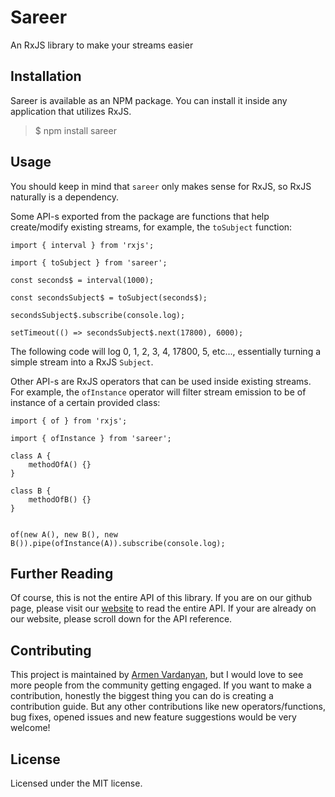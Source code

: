 # Sareer
An RxJS library to make your streams easier

## Installation
Sareer is available as an NPM package. 
You can install it inside any application that utilizes RxJS.

> $ npm install sareer

## Usage
You should keep in mind that `sareer` only makes sense for RxJS, so RxJS naturally is a dependency.

Some API-s exported from the package are functions that help create/modify existing streams, for example, the `toSubject` function:

    import { interval } from 'rxjs';

    import { toSubject } from 'sareer';

    const seconds$ = interval(1000);

    const secondsSubject$ = toSubject(seconds$);

    secondsSubject$.subscribe(console.log);

    setTimeout(() => secondsSubject$.next(17800), 6000);

The following code will log 0, 1, 2, 3, 4, 17800, 5, etc..., essentially turning a simple stream into a RxJS `Subject`.

Other API-s are RxJS operators that can be used inside existing streams. For example, the `ofInstance` operator will filter stream emission to be of instance of a certain provided class:

    import { of } from 'rxjs';

    import { ofInstance } from 'sareer';

    class A {
        methodOfA() {}
    }

    class B {
        methodOfB() {}
    }


    of(new A(), new B(), new B()).pipe(ofInstance(A)).subscribe(console.log);

## Further Reading

Of course, this is not the entire API of this library. If you are on our github page, please visit our [website](sareer.io) to read the entire API.
If your are already on our website, please scroll down for the API reference.

## Contributing

This project is maintained by [Armen Vardanyan](armenvardanyan95.github.io), but I would love to see more people from the community getting engaged. If you want to make a contribution, honestly the biggest thing you can do is creating a contribution guide. But any other contributions like new operators/functions, bug fixes, opened issues and new feature suggestions would be very welcome!

## License
Licensed under the MIT license.